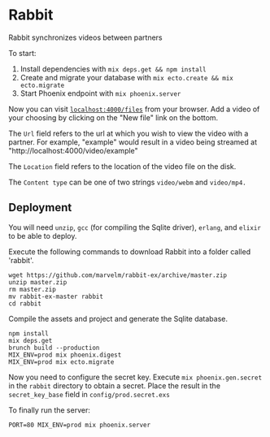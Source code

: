 # Rabbit

Rabbit synchronizes videos between partners

To start:

  1. Install dependencies with `mix deps.get && npm install`
  2. Create and migrate your database with `mix ecto.create && mix ecto.migrate`
  3. Start Phoenix endpoint with `mix phoenix.server`

Now you can visit [`localhost:4000/files`](http://localhost:4000/files) from your browser.
Add a video of your choosing by clicking on the "New file" link on the bottom.


The `Url` field refers to the url at which you wish to view the video with a partner.
For example, "example" would result in a video being streamed at "http://localhost:4000/video/example"


The `Location` field refers to the location of the video file on the disk.


The `Content type` can be one of two strings `video/webm` and `video/mp4.`

## Deployment
You will need `unzip`, `gcc` (for compiling the Sqlite driver), `erlang`, and `elixir` to be able to deploy.

Execute the following commands to download Rabbit into a folder called 'rabbit'.
```
wget https://github.com/marvelm/rabbit-ex/archive/master.zip
unzip master.zip
rm master.zip
mv rabbit-ex-master rabbit
cd rabbit
```

Compile the assets and project and generate the Sqlite database.
```
npm install
mix deps.get
brunch build --production
MIX_ENV=prod mix phoenix.digest
MIX_ENV=prod mix ecto.migrate
```

Now you need to configure the secret key. Execute `mix phoenix.gen.secret` in the `rabbit` directory to obtain a secret.
Place the result in the `secret_key_base` field in `config/prod.secret.exs`


To finally run the server:
```
PORT=80 MIX_ENV=prod mix phoenix.server
```
